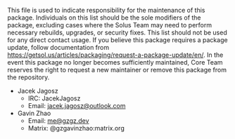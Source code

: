 This file is used to indicate responsibility for the maintenance of this package. Individuals on this list should be the sole modifiers of the package, excluding cases where the Solus Team may need to perform necessary rebuilds, upgrades, or security fixes. This list should not be used for any direct contact usage. If you believe this package requires a package update, follow documentation from https://getsol.us/articles/packaging/request-a-package-update/en/. In the event this package no longer becomes sufficiently maintained, Core Team reserves the right to request a new maintainer or remove this package from the repository.

- Jacek Jagosz
  - IRC: JacekJagosz
  - Email: jacek.jagosz@outlook.com
- Gavin Zhao
    - Email: me@gzgz.dev
    - Matrix: @gzgavinzhao:matrix.org
